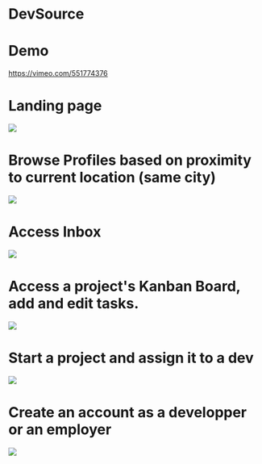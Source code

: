 # DevSource

# Demo
https://vimeo.com/551774376

# Landing page 
<img src="https://res.cloudinary.com/sourcedev-hajar/image/upload/v1620153834/sourcedev/HomePage%201.png"/>

# Browse Profiles based on proximity to current location (same city)
<img src="https://res.cloudinary.com/sourcedev-hajar/image/upload/v1620153831/sourcedev/Profiles.png"/>

# Access Inbox
<img src="https://res.cloudinary.com/sourcedev-hajar/image/upload/v1620153832/sourcedev/Inbox.png"/>


# Access a project's Kanban Board, add and edit tasks.
<img src="https://res.cloudinary.com/sourcedev-hajar/image/upload/v1620153831/sourcedev/KanBan%20Board.png"/>

# Start a project and assign it to a dev
<img src="https://res.cloudinary.com/sourcedev-hajar/image/upload/v1620153832/sourcedev/Start%20a%20project.png"/>

# Create an account as a developper or an employer

<img src="https://res.cloudinary.com/sourcedev-hajar/image/upload/v1620153831/sourcedev/Create%20an%20account.png"/>
